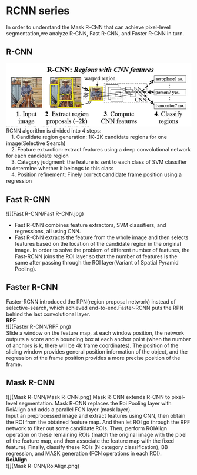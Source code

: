 # RCNN series
In order to understand the Mask R-CNN that can achieve pixel-level segmentation,we analyze R-CNN, Fast R-CNN, and Faster R-CNN in turn.
## R-CNN
![](R-CNN/R-CNN.jpg) 
RCNN algorithm is divided into 4 steps:   
&ensp;&ensp;1. Candidate region generation: 1K~2K candidate regions for one image(Selective Search)   
&ensp;&ensp;2. Feature extraction: extract features using a deep convolutional network for each candidate region   
&ensp;&ensp;3. Category judgment: the feature is sent to each class of SVM classifier to determine whether it belongs to this class   
&ensp;&ensp;4. Position refinement: Finely correct candidate frame position using a regression
## Fast R-CNN
![](Fast R-CNN/Fast R-CNN.jpg)
- Fast R-CNN combines feature extractors, SVM classifiers, and regressions, all using CNN.      
- Fast R-CNN extracts the feature from the whole image and then selects features based on the location of the candidate region in the original image. In order to solve the problem of different number of features, the Fast-RCNN joins the ROI layer so that the number of features is the same after passing through the ROI layer(Variant of Spatial Pyramid Pooling).     
## Faster R-CNN
Faster-RCNN introduced the RPN(region proposal network) instead of selective-search, which achieved end-to-end.Faster-RCNN puts the RPN behind the last convolutional layer.          
**RPF**  
![](Faster R-CNN/RPF.png)    
Slide a window on the feature map, at each window position, the network outputs a score and a bounding box at each anchor point (when the number of anchors is k, there will be 4k frame coordinates). The position of the sliding window provides general position information of the object, and the regression of the frame position provides a more precise position of the frame.
## Mask R-CNN 
![](Mask R-CNN/Mask R-CNN.png)
Mask R-CNN extends R-CNN to pixel-level segmentation. Mask R-CNN replaces the Roi Pooling layer with RoiAlign and adds a parallel FCN layer (mask layer).      
Input an preprocessed image and extract features using CNN, then obtain the ROI from the obtained feature map. And then let ROI go through the RPF network to filter out some candidate ROIs. Then, perform ROIAlign operation on these remaining ROIs (match the original image with the pixel of the feature map, and then associate the feature map with the fixed feature). Finally, classify these ROIs (N category classification), BB regression, and MASK generation (FCN operations in each ROI).       
**RoiAlign**    
![](Mask R-CNN/RoiAlign.png)

